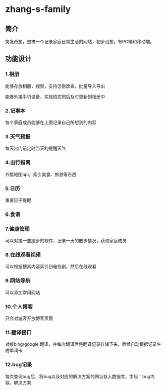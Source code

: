 # zhang-s-family

## 简介

突发奇想，想搞一个记录家庭日常生活的网站，初步设想，有PC端和移动端。

## 功能设计

### 1.相册

能够存放相册，视频，支持怎删改查，批量导入导出

能够外接手机设备，实现拍完照后及时更新到相册中

### 2.记事本

每个家庭成员能够在上面记录自己所想到的内容

### 3.天气预报

每天出门前定时当天的提醒天气

### 4.出行指南

外接地图api，索引美食、旅游等东西

### 5.日历

重要日子提醒

### 6.食谱

### 7.健康管理

可以对接一些跑步的软件，记录一天的散步情况，获取家庭成员

### 8.在线观看视频

可以根据搜索内容索引到电视剧，然后在线观看

### 9.网站导航

可以添加常用网站

### 10.个人博客

只会对游客开放博客页面

### 11.翻译接口
对接bing/google 翻译，并每次翻译后将翻译记录存储下来，后续自动根据记录生成单词卡

### 12.bug记录
每次查询bug后，将bug以及对应的解决方案的网址存入数据库，字段：bug内容，解决方案
